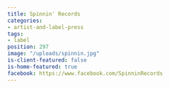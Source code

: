 ```yaml
---
title: Spinnin' Records
categories:
- artist-and-label-press
tags:
- label
position: 297
image: "/uploads/spinnin.jpg"
is-client-featured: false
is-home-featured: true
facebook: https://www.facebook.com/SpinninRecords
---
```


